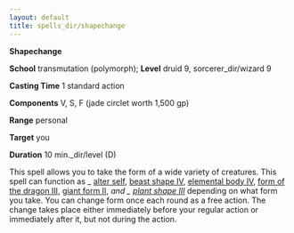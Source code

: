 ```yaml
---
layout: default
title: spells_dir/shapechange
---
```

 **Shapechange**

**School** transmutation (polymorph); **Level** druid 9, sorcerer_dir/wizard 9

**Casting Time** 1 standard action

**Components** V, S, F (jade circlet worth 1,500 gp)

**Range** personal

**Target** you

**Duration** 10 min._dir/level (D)

This spell allows you to take the form of a wide variety of creatures. This spell can function as _ [alter self](../alterSelf#_alter-self), [beast shape IV](../spells_dir/beastShape#_beast-shape-iv), [elemental body IV](../elementalBody#_elemental-body-iv), [form of the dragon III](../formOfTheDragon#_form-of-the-dragon-iii), [giant form II](../giantForm#_giant-form-ii), _and _ [plant shape III](../plantShape#_plant-shape-iii)_ depending on what form you take. You can change form once each round as a free action. The change takes place either immediately before your regular action or immediately after it, but not during the action.


